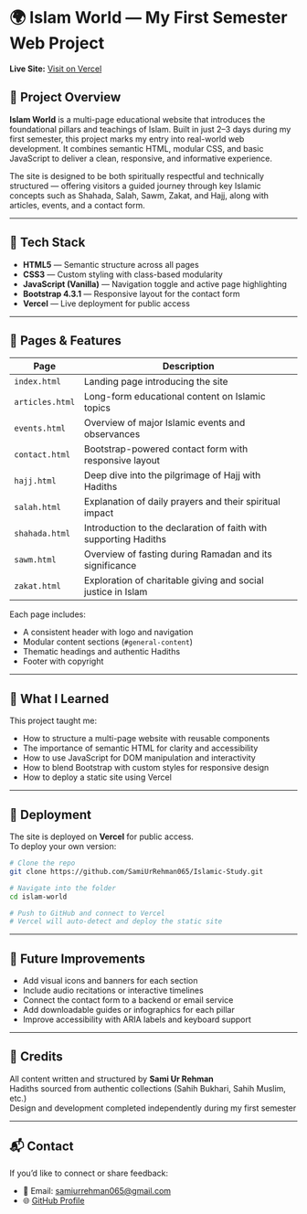 # 🌍 Islam World — My First Semester Web Project

**Live Site:** [Visit on Vercel](https://islamic-study.vercel.app)  

## 📌 Project Overview

**Islam World** is a multi-page educational website that introduces the foundational pillars and teachings of Islam. Built in just 2–3 days during my first semester, this project marks my entry into real-world web development. It combines semantic HTML, modular CSS, and basic JavaScript to deliver a clean, responsive, and informative experience.

The site is designed to be both spiritually respectful and technically structured — offering visitors a guided journey through key Islamic concepts such as Shahada, Salah, Sawm, Zakat, and Hajj, along with articles, events, and a contact form.

---

## 🧱 Tech Stack

- **HTML5** — Semantic structure across all pages
- **CSS3** — Custom styling with class-based modularity
- **JavaScript (Vanilla)** — Navigation toggle and active page highlighting
- **Bootstrap 4.3.1** — Responsive layout for the contact form
- **Vercel** — Live deployment for public access

---

## 📁 Pages & Features

| Page | Description |
|------|-------------|
| `index.html` | Landing page introducing the site |
| `articles.html` | Long-form educational content on Islamic topics |
| `events.html` | Overview of major Islamic events and observances |
| `contact.html` | Bootstrap-powered contact form with responsive layout |
| `hajj.html` | Deep dive into the pilgrimage of Hajj with Hadiths |
| `salah.html` | Explanation of daily prayers and their spiritual impact |
| `shahada.html` | Introduction to the declaration of faith with supporting Hadiths |
| `sawm.html` | Overview of fasting during Ramadan and its significance |
| `zakat.html` | Exploration of charitable giving and social justice in Islam |

Each page includes:
- A consistent header with logo and navigation
- Modular content sections (`#general-content`)
- Thematic headings and authentic Hadiths
- Footer with copyright

---

## 🧠 What I Learned

This project taught me:
- How to structure a multi-page website with reusable components
- The importance of semantic HTML for clarity and accessibility
- How to use JavaScript for DOM manipulation and interactivity
- How to blend Bootstrap with custom styles for responsive design
- How to deploy a static site using Vercel

---

## 🚀 Deployment

The site is deployed on **Vercel** for public access.  
To deploy your own version:

```bash
# Clone the repo
git clone https://github.com/SamiUrRehman065/Islamic-Study.git

# Navigate into the folder
cd islam-world

# Push to GitHub and connect to Vercel
# Vercel will auto-detect and deploy the static site
```

---

## 📌 Future Improvements

- Add visual icons and banners for each section
- Include audio recitations or interactive timelines
- Connect the contact form to a backend or email service
- Add downloadable guides or infographics for each pillar
- Improve accessibility with ARIA labels and keyboard support

---

## 🙌 Credits

All content written and structured by **Sami Ur Rehman**  
Hadiths sourced from authentic collections (Sahih Bukhari, Sahih Muslim, etc.)  
Design and development completed independently during my first semester

---

## 📬 Contact

If you’d like to connect or share feedback:

- 📧 Email: samiurrehman065@gmail.com 
- 🌐 [GitHub Profile](https://github.com/SamiUrRehman065)
